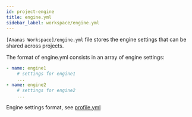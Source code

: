 ```yaml
---
id: project-engine
title: engine.yml
sidebar_label: workspace/engine.yml
---
```


`[Ananas Workspace]/engine.yml` file stores the engine settings that can be shared across projects.

The format of engine.yml consists in an array of engine settings:

```yaml
- name: engine1
	# settings for engine1
	...
- name: engine2
	# settings for engine2
	...
```

Engine settings format, see [profile.yml](project-profile)
